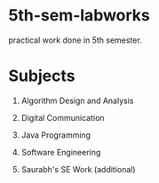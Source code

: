 # 5th-sem-labworks

practical work done in 5th semester.

# Subjects

1. Algorithm Design and Analysis

2. Digital Communication

3. Java Programming

4. Software Engineering

5. Saurabh's SE Work (additional)
